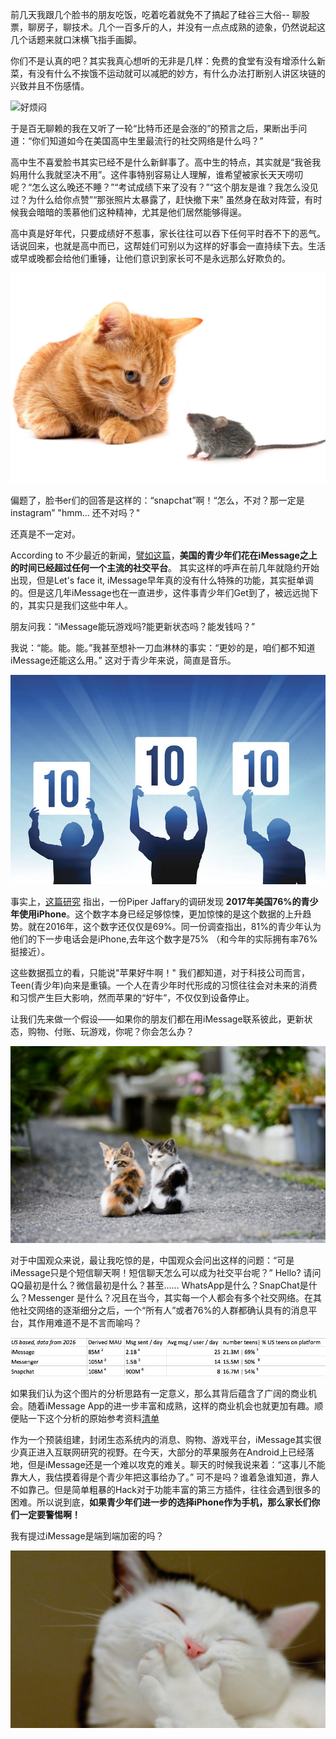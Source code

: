 前几天我跟几个脸书的朋友吃饭，吃着吃着就免不了搞起了硅谷三大俗-- 聊股票，聊房子，聊技术。几个一百多斤的人，并没有一点点成熟的迹象，仍然说起这几个话题来就口沫横飞指手画脚。

你们不是认真的吧？其实我真心想听的无非是几样：免费的食堂有没有增添什么新菜，有没有什么不挨饿不运动就可以减肥的妙方，有什么办法打断别人讲区块链的兴致并且不伤感情。

![好烦闷](https://cdn-images-1.medium.com/max/2000/1*5841DzIj1ZdkEYA5u7CrXA.jpeg "图片来自网路")


于是百无聊赖的我在又听了一轮“比特币还是会涨的”的预言之后，果断出手问道：“你们知道如今在美国高中生里最流行的社交网络是什么吗？”

高中生不喜爱脸书其实已经不是什么新鲜事了。高中生的特点，其实就是“我爸我妈用什么我就坚决不用”。这件事特别容易让人理解，谁希望被家长天天唠叨呢？“怎么这么晚还不睡？”“考试成绩下来了没有？”“这个朋友是谁？我怎么没见过？为什么给你点赞”“那张照片太暴露了，赶快撤下来” 虽然身在敌对阵营，有时候我会暗暗的羡慕他们这种精神，尤其是他们居然能够得逞。

高中真是好年代，只要成绩好不惹事，家长往往可以吞下任何平时吞不下的恶气。话说回来，也就是高中而已，这帮娃们可别以为这样的好事会一直持续下去。生活或早或晚都会给他们重锤，让他们意识到家长可不是永远那么好欺负的。

![摆清位置](https://raw.githubusercontent.com/giveaaatry/giveaaatry.github.io/master/images/diwei.jpg "图片来自网络")

偏题了，脸书er们的回答是这样的：“snapchat”啊！“怎么，不对？那一定是instagram” "hmm... 还不对吗？"

还真是不一定对。

According to 不少最近的新闻，[譬如这篇](https://hackernoon.com/lets-face-reality-us-teens-may-engage-with-imessage-more-than-any-other-social-platform-f0c66cf6fc22 "只是其中之一")，**美国的青少年们花在iMessage之上的时间已经超过任何一个主流的社交平台**。 其实这样的呼声在前几年就隐约开始出现，但是Let's face it, iMessage早年真的没有什么特殊的功能，其实挺单调的。但是这几年iMessage也在一直进步，这件事青少年们Get到了，被远远抛下的，其实只是我们这些中年人。

朋友问我：“iMessage能玩游戏吗?能更新状态吗？能发钱吗？”

我说：“能。能。能。”我甚至想补一刀血淋林的事实：“更妙的是，咱们都不知道iMessage还能这么用。” 这对于青少年来说，简直是音乐。

![完美了](https://raw.githubusercontent.com/giveaaatry/giveaaatry.github.io/master/images/perfect.jpg "图片来自网络")

事实上，[这篇研究](https://www.macrumors.com/2017/04/10/teen-iphone-ownership-growth/) 指出，一份Piper Jaffary的调研发现 **2017年美国76%的青少年使用iPhone**。这个数字本身已经足够惊悚，更加惊悚的是这个数据的上升趋势。就在2016年，这个数字还仅仅是69%。同一份调查指出，81%的青少年认为他们的下一步电话会是iPhone,去年这个数字是75% （和今年的实际拥有率76%挺接近）。

这些数据孤立的看，只能说"苹果好牛啊！" 我们都知道，对于科技公司而言，Teen(青少年)向来是重镇。一个人在青少年时代形成的习惯往往会对未来的消费和习惯产生巨大影响，然而苹果的“好牛”，不仅仅到设备停止。

让我们先来做一个假设——如果你的朋友们都在用iMessage联系彼此，更新状态，购物、付账、玩游戏，你呢？你会怎么办？

![好朋友](https://raw.githubusercontent.com/giveaaatry/giveaaatry.github.io/master/images/friends.jpg "图片来自网络")

对于中国观众来说，最让我吃惊的是，中国观众会问出这样的问题：“可是iMessage只是个短信聊天啊！短信聊天怎么可以成为社交平台呢？” Hello? 请问QQ最初是什么？微信最初是什么？甚至…… WhatsApp是什么？SnapChat是什么？Messenger 是什么？况且在当今，其实每一个人都会有多个社交网络。在其他社交网络的逐渐细分之后，一个“所有人”或者76%的人群都确认具有的消息平台，其作用难道不是不言而喻吗？

![来看看发信量](https://raw.githubusercontent.com/giveaaatry/giveaaatry.github.io/master/images/iMessage1.jpeg "图片来自网络")

如果我们认为这个图片的分析思路有一定意义，那么其背后蕴含了广阔的商业机会。随着iMessage App的进一步丰富和成熟，这样的商业机会也就更加有趣。顺便贴一下这个分析的原始参考资料[清单](https://docs.google.com/document/d/1t1vhZsHBjjkJq1z7XggpZTEeFbKlU_t8k1eYz1_ZL3Y/edit)

作为一个预装组建，封闭生态系统内的消息、购物、游戏平台，iMessage其实很少真正进入互联网研究的视野。在今天，大部分的苹果服务在Android上已经落地，但是iMessage还是一个难以攻克的难关。聊天的时候我说来着：“这事儿不能靠大人，我估摸着得是个青少年把这事给办了。” 可不是吗？谁着急谁知道，靠人不如靠己。但是简单粗暴的Hack对于功能丰富的第三方插件，往往会遇到很多的困难。所以说到底，**如果青少年们进一步的选择iPhone作为手机，那么家长们你们一定要警惕啊！**

我有提过iMessage是端到端加密的吗？

![哈哈哈](https://raw.githubusercontent.com/giveaaatry/giveaaatry.github.io/master/images/hahaha.jpg "图片来自网络")
